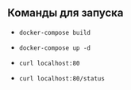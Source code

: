 ## Команды для запуска

- `docker-compose build`

- `docker-compose up -d`

- `curl localhost:80`

- `curl localhost:80/status`